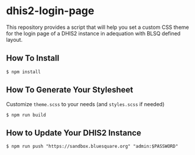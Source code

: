 # dhis2-login-page

This repository provides a script that will help you set a custom CSS theme for the login page of a DHIS2 instance in adequation with BLSQ defined layout.

## How To Install

    $ npm install

## How To Generate Your Stylesheet

Customize `theme.scss` to your needs (and `styles.scss` if needed)

    $ npm run build


## How to Update Your DHIS2 Instance

    $ npm run push "https://sandbox.bluesquare.org" "admin:$PASSWORD"
